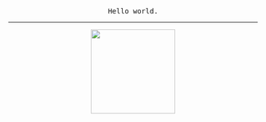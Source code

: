 <p align="center">
  <samp>Hello world.</samp>
</p>

---

<p align="center">
  <img height="170" src="https://github-readme-stats.vercel.app/api?username=phongman&count_private=true&include_all_commits=true" />
</p>
